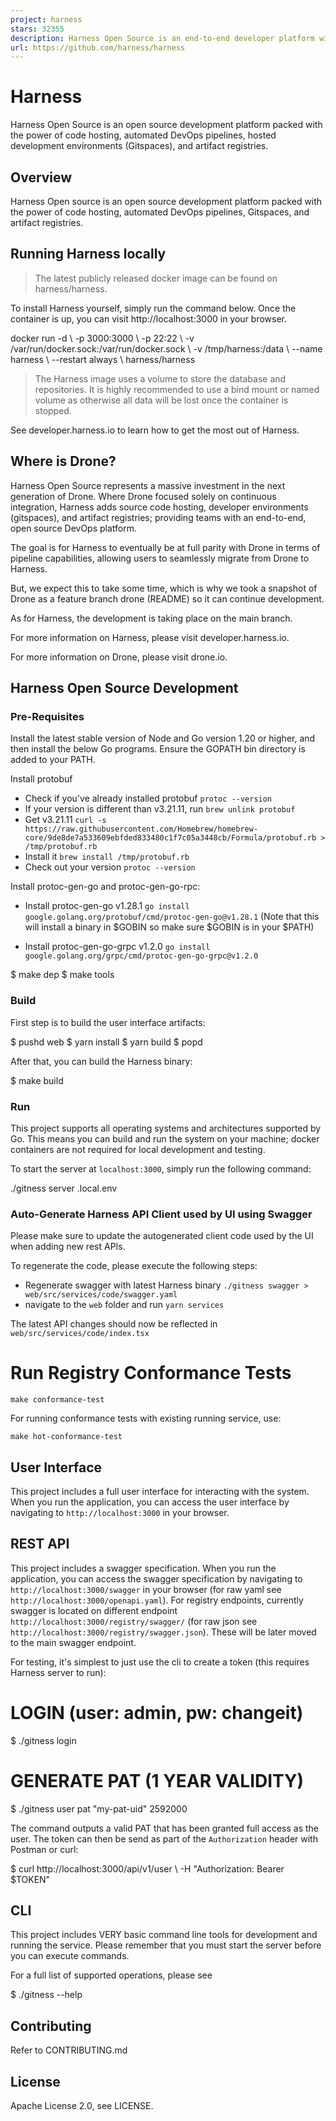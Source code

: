 ```yaml
---
project: harness
stars: 32355
description: Harness Open Source is an end-to-end developer platform with Source Control Management, CI/CD Pipelines, Hosted Developer Environments, and Artifact Registries.
url: https://github.com/harness/harness
---
```


Harness
=======

Harness Open Source is an open source development platform packed with the power of code hosting, automated DevOps pipelines, hosted development environments (Gitspaces), and artifact registries.

Overview
--------

Harness Open source is an open source development platform packed with the power of code hosting, automated DevOps pipelines, Gitspaces, and artifact registries.

Running Harness locally
-----------------------

> The latest publicly released docker image can be found on harness/harness.

To install Harness yourself, simply run the command below. Once the container is up, you can visit http://localhost:3000 in your browser.

docker run -d \\
  -p 3000:3000 \\
  -p 22:22 \\
  -v /var/run/docker.sock:/var/run/docker.sock \\
  -v /tmp/harness:/data \\
  --name harness \\
  --restart always \\
  harness/harness

> The Harness image uses a volume to store the database and repositories. It is highly recommended to use a bind mount or named volume as otherwise all data will be lost once the container is stopped.

See developer.harness.io to learn how to get the most out of Harness.

Where is Drone?
---------------

Harness Open Source represents a massive investment in the next generation of Drone. Where Drone focused solely on continuous integration, Harness adds source code hosting, developer environments (gitspaces), and artifact registries; providing teams with an end-to-end, open source DevOps platform.

The goal is for Harness to eventually be at full parity with Drone in terms of pipeline capabilities, allowing users to seamlessly migrate from Drone to Harness.

But, we expect this to take some time, which is why we took a snapshot of Drone as a feature branch drone (README) so it can continue development.

As for Harness, the development is taking place on the main branch.

For more information on Harness, please visit developer.harness.io.

For more information on Drone, please visit drone.io.

Harness Open Source Development
-------------------------------

### Pre-Requisites

Install the latest stable version of Node and Go version 1.20 or higher, and then install the below Go programs. Ensure the GOPATH bin directory is added to your PATH.

Install protobuf

-   Check if you've already installed protobuf `protoc --version`
-   If your version is different than v3.21.11, run `brew unlink protobuf`
-   Get v3.21.11 `curl -s https://raw.githubusercontent.com/Homebrew/homebrew-core/9de8de7a533609ebfded833480c1f7c05a3448cb/Formula/protobuf.rb > /tmp/protobuf.rb`
-   Install it `brew install /tmp/protobuf.rb`
-   Check out your version `protoc --version`

Install protoc-gen-go and protoc-gen-go-rpc:

-   Install protoc-gen-go v1.28.1 `go install google.golang.org/protobuf/cmd/protoc-gen-go@v1.28.1` (Note that this will install a binary in $GOBIN so make sure $GOBIN is in your $PATH)
    
-   Install protoc-gen-go-grpc v1.2.0 `go install google.golang.org/grpc/cmd/protoc-gen-go-grpc@v1.2.0`
    

$ make dep
$ make tools

### Build

First step is to build the user interface artifacts:

$ pushd web
$ yarn install
$ yarn build
$ popd

After that, you can build the Harness binary:

$ make build

### Run

This project supports all operating systems and architectures supported by Go. This means you can build and run the system on your machine; docker containers are not required for local development and testing.

To start the server at `localhost:3000`, simply run the following command:

./gitness server .local.env

### Auto-Generate Harness API Client used by UI using Swagger

Please make sure to update the autogenerated client code used by the UI when adding new rest APIs.

To regenerate the code, please execute the following steps:

-   Regenerate swagger with latest Harness binary `./gitness swagger > web/src/services/code/swagger.yaml`
-   navigate to the `web` folder and run `yarn services`

The latest API changes should now be reflected in `web/src/services/code/index.tsx`

Run Registry Conformance Tests
==============================

```
make conformance-test
```

For running conformance tests with existing running service, use:

```
make hot-conformance-test
```

User Interface
--------------

This project includes a full user interface for interacting with the system. When you run the application, you can access the user interface by navigating to `http://localhost:3000` in your browser.

REST API
--------

This project includes a swagger specification. When you run the application, you can access the swagger specification by navigating to `http://localhost:3000/swagger` in your browser (for raw yaml see `http://localhost:3000/openapi.yaml`). For registry endpoints, currently swagger is located on different endpoint `http://localhost:3000/registry/swagger/` (for raw json see `http://localhost:3000/registry/swagger.json`). These will be later moved to the main swagger endpoint.

For testing, it's simplest to just use the cli to create a token (this requires Harness server to run):

# LOGIN (user: admin, pw: changeit)
$ ./gitness login

# GENERATE PAT (1 YEAR VALIDITY)
$ ./gitness user pat "my-pat-uid" 2592000

The command outputs a valid PAT that has been granted full access as the user. The token can then be send as part of the `Authorization` header with Postman or curl:

$ curl http://localhost:3000/api/v1/user \\
-H "Authorization: Bearer $TOKEN"

CLI
---

This project includes VERY basic command line tools for development and running the service. Please remember that you must start the server before you can execute commands.

For a full list of supported operations, please see

$ ./gitness --help

Contributing
------------

Refer to CONTRIBUTING.md

License
-------

Apache License 2.0, see LICENSE.
